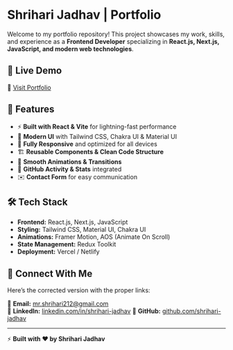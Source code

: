 #  Shrihari Jadhav | Portfolio  

Welcome to my portfolio repository! This project showcases my work, skills, and experience as a **Frontend Developer** specializing in **React.js, Next.js, JavaScript, and modern web technologies**.  

## 🌟 Live Demo  
🔗 [Visit Portfolio](https://shriharijadhav.vercel.app/)  

## 📌 Features  

- ⚡ **Built with React & Vite** for lightning-fast performance  
- 🎨 **Modern UI** with Tailwind CSS, Chakra UI & Material UI   
- 📱 **Fully Responsive** and optimized for all devices  
- 🏗️ **Reusable Components & Clean Code Structure**  
- 🚀 **Smooth Animations & Transitions**  
- 🔗 **GitHub Activity & Stats** integrated  
- ✉️ **Contact Form** for easy communication  

## 🛠️ Tech Stack  

- **Frontend:** React.js, Next.js, JavaScript
- **Styling:** Tailwind CSS, Material UI, Chakra UI 
- **Animations:** Framer Motion, AOS (Animate On Scroll)  
- **State Management:** Redux Toolkit  
- **Deployment:** Vercel / Netlify  

## 🤝 Connect With Me  

Here’s the corrected version with the proper links:  

📧 **Email:** [mr.shrihari212@gmail.com](mailto:mr.shrihari212@gmail.com)  
🔗 **LinkedIn:** [linkedin.com/in/shrihari-jadhav](https://www.linkedin.com/in/shriharijadhav126/)
💼 **GitHub:** [github.com/shrihari-jadhav](https://github.com/shriharijadhav) 

---


⚡ **Built with ❤️ by Shrihari Jadhav**  

